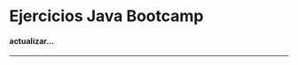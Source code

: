 # Ejercicios Java Bootcamp

#### actualizar...

[//]: # (# Comentario en markdown)

<!-- 
Comentario de html
-->

---

[//]: # (# Andr7st)
[//]: # (# Andr7st - https://github.com/Andr7st/Java-Bootcamp)

